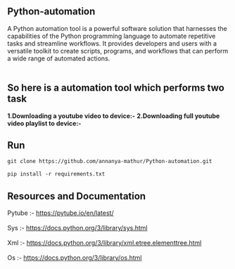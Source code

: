 ## Python-automation
A Python automation tool is a powerful software solution that harnesses the capabilities of the Python programming language to automate repetitive tasks and streamline workflows. It provides developers and users with a versatile toolkit to create scripts, programs, and workflows that can perform a wide range of automated actions. <br><br>
## So here is a automation tool which performs two task
**1.Downloading a youtube video to device:-** 
**2.Downloading full youtube video playlist to device:-** 


## Run
```html
git clone https://github.com/annanya-mathur/Python-automation.git
```
```html
pip install -r requirements.txt
```
## Resources and Documentation

Pytube :- https://pytube.io/en/latest/  <br><br>
Sys :- https://docs.python.org/3/library/sys.html  <br><br>
Xml :- https://docs.python.org/3/library/xml.etree.elementtree.html  <br><br>
Os :- https://docs.python.org/3/library/os.html

